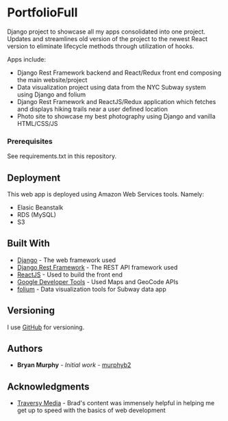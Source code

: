 # PortfolioFull
 Django project to showcase all my apps consolidated into one project. Updates and streamlines old version of the project to the newest React version to eliminate lifecycle methods through utilization of hooks.

Apps include:
* Django Rest Framework backend and React/Redux front end composing the main website/project
* Data visualization project using data from the NYC Subway system using Django and folium
* Django Rest Framework and ReactJS/Redux application which fetches and displays hiking trails near a user defined location
* Photo site to showcase my best photography using Django and vanilla HTML/CSS/JS
 
### Prerequisites

See requirements.txt in this repository.

## Deployment

This web app is deployed using Amazon Web Services tools. 
Namely:
* Elasic Beanstalk
* RDS (MySQL)
* S3

## Built With

* [Django](https://www.djangoproject.com/) - The web framework used
* [Django Rest Framework](https://www.django-rest-framework.org/) - The REST API framework used
* [ReactJS](https://reactjs.org/) - Used to build the front end
* [Google Developer Tools](https://developers.google.com/) - Used Maps and GeoCode APIs
* [folium](https://github.com/python-visualization/folium) - Data visualization tools for Subway data app

## Versioning

I use [GitHub](https://github.com/murphyb2/Portfolio) for versioning. 

## Authors

* **Bryan Murphy** - *Initial work* - [murphyb2](https://github.com/murphyb2)

## Acknowledgments

* [Traversy Media](https://www.youtube.com/channel/UC29ju8bIPH5as8OGnQzwJyA) - Brad's content was immensely helpful in helping me get up to speed with the basics of web development
